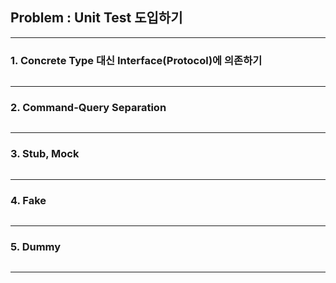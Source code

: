 ## Problem : Unit Test 도입하기

---

### 1. Concrete Type 대신 Interface(Protocol)에 의존하기

```swift

```

--- 

### 2. Command-Query Separation

```swift

```

---

### 3. Stub, Mock

```swift

```

---

### 4. Fake

```swift

```

---

### 5. Dummy

```swift

```

---
